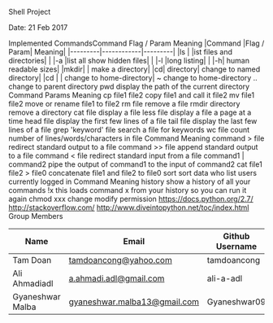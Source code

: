 
Shell Project

Date: 21 Feb 2017

Implemented CommandsCommand	Flag / Param	Meaning
|Command	|Flag / Param|	Meaning|
|---------|------------|---------|
|ls |  |ist files and directories|
|    |-a	|list all show hidden files|
|   |-l	 |long listing|
|    |-h|	human readable sizes|
|mkdir|   |		make a directory|
|cd|	directory|	change to named directory|
|cd	| |	change to home-directory|
~	change to home-directory
..	change to parent directory
pwd		display the path of the current directory
Command	Params	Meaning
cp	file1 file2	copy file1 and call it file2
mv	file1 file2	move or rename file1 to file2
rm	file	remove a file
rmdir	directory	remove a directory
cat	file	display a file
less	file	display a file a page at a time
head	file	display the first few lines of a file
tail	file	display the last few lines of a file
grep	'keyword' file	search a file for keywords
wc	file	count number of lines/words/characters in file
Command	Meaning
command > file	redirect standard output to a file
command >> file	append standard output to a file
command < file	redirect standard input from a file
command1 | command2	pipe the output of command1 to the input of command2
cat file1 file2 > file0	concatenate file1 and file2 to file0
sort	sort data
who	list users currently logged in
Command	Meaning
history	show a history of all your commands
!x	this loads command x from your history so you can run it again
chmod xxx	change modify permission
https://docs.python.org/2.7/
http://stackoverflow.com/
http://www.diveintopython.net/toc/index.html
Group Members

| Name     | Email   | Github Username |
|----------|---------|-----------------|
| Tam Doan   |  tamdoancong@yahoo.com | tamdoancong |
| Ali Ahmadiadl   | a.ahmadi.adl@gmail.com | ali-a-adl  |
| Gyaneshwar Malba   | gyaneshwar.malba13@gmail.com | Gyaneshwar09  |
